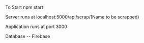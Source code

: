 To Start
    npm start

Server runs at
    localhost:5000/api/scrap/(Name to be scrapped)

Application runs at port 3000

Database -- Firebase